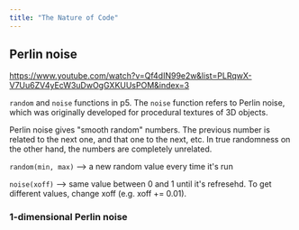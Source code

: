 ```yaml
---
title: "The Nature of Code"
---
```


## Perlin noise
https://www.youtube.com/watch?v=Qf4dIN99e2w&list=PLRqwX-V7Uu6ZV4yEcW3uDwOgGXKUUsPOM&index=3


`random` and `noise` functions in p5. The `noise` function refers to Perlin noise, which was originally developed for procedural textures of 3D objects. 


Perlin noise gives "smooth random" numbers. The previous number is related to the next one, and that one to the next, etc. In true randomness on the other hand, the numbers are completely unrelated. 


`random(min, max)` --> a new random value every time it's run

`noise(xoff)` --> same value between 0 and 1 until it's refresehd. To get different values, change xoff (e.g. xoff += 0.01). 



### 1-dimensional Perlin noise
